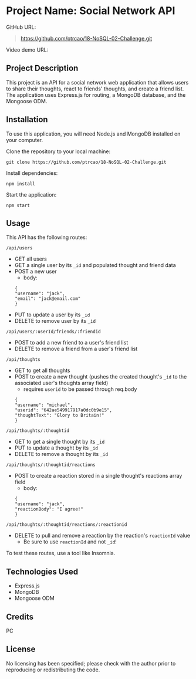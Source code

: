 # Project Name: Social Network API

GitHub URL:
> https://github.com/ptrcao/18-NoSQL-02-Challenge.git

Video demo URL:
> 


## Project Description
This project is an API for a social network web application that allows users to share their thoughts, react to friends' thoughts, and create a friend list. The application uses Express.js for routing, a MongoDB database, and the Mongoose ODM.

## Installation
To use this application, you will need Node.js and MongoDB installed on your computer.

Clone the repository to your local machine:

```
git clone https://github.com/ptrcao/18-NoSQL-02-Challenge.git
```

Install dependencies:
```
npm install
```
Start the application:

```
npm start
```

## Usage
This API has the following routes:

`/api/users`

* GET all users
* GET a single user by its `_id` and populated thought and friend data
* POST a new user
    * body:
    ```
    {
	"username": "jack",
	"email": "jack@email.com"
    }
    ```
* PUT to update a user by its `_id`
* DELETE to remove user by its `_id`

`/api/users/:userId/friends/:friendid`

* POST to add a new friend to a user's friend list
* DELETE to remove a friend from a user's friend list

`/api/thoughts`

* GET to get all thoughts
* POST to create a new thought (pushes the created thought's `_id` to the associated user's thoughts array field)
    * requires `userid` to be passed through req.body
    ```
    {
	"username": "michael",
	"userid": "642ae549917917a0dc0b9e15",
	"thoughtText": "Glory to Britain!"
    }	
    ```

`/api/thoughts/:thoughtid`

* GET to get a single thought by its `_id`
* PUT to update a thought by its `_id`
* DELETE to remove a thought by its `_id`

`/api/thoughts/:thoughtid/reactions`

* POST to create a reaction stored in a single thought's reactions array field
    * body:
    ```
    {
	"username": "jack",
	"reactionBody": "I agree!"
    }	
    ```


`/api/thoughts/:thoughtid/reactions/:reactionid`

* DELETE to pull and remove a reaction by the reaction's `reactionId` value
    * Be sure to use `reactionId` and not `_id`!

To test these routes, use a tool like Insomnia.

## Technologies Used

* Express.js
* MongoDB
* Mongoose ODM


## Credits
PC

## License
No licensing has been specified; please check with the author prior to reproducing or redistributing the code.
